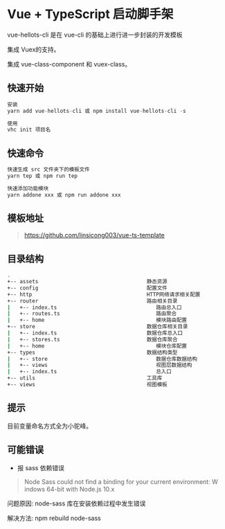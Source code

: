 # Vue + TypeScript 启动脚手架
vue-hellots-cli 是在 vue-cli 的基础上进行进一步封装的开发模板

集成 Vuex的支持。

集成 vue-class-component 和 vuex-class。
## 快速开始
```javascript
安装
yarn add vue-hellots-cli 或 npm install vue-hellots-cli -s

使用
vhc init 项目名 
```
## 快速命令
```javascript
快速生成 src 文件夹下的模板文件
yarn tep 或 npm run tep

快速添加功能模块
yarn addone xxx 或 npm run addone xxx  
```
## 模板地址
> <https://github.com/linsicong003/vue-ts-template>
## 目录结构

```bash
.
+-- assets                                   静态资源
+-- config                                   配置文件
+-- http                                     HTTP网络请求相关配置
+-- router                                   路由相关目录
|   +-- index.ts                                路由总入口
|   +-- routes.ts                               路由聚合
|   +-- home                                    模块路由配置
+-- store                                    数据仓库相关目录
|   +-- index.ts                             数据仓库总入口
|   +-- stores.ts                            数据仓库聚合
|   +-- home                                    模块仓库配置
+-- types                                    数据结构类型
|   +-- store                                   数据仓库数据结构
|   +-- views                                   视图层数据结构
|   +-- index.ts                                总入口
+-- utils                                    工具库
+-- views                                    视图模板
```

## 提示

目前变量命名方式全为小驼峰。

## 可能错误

- 报 sass 依赖错误
>Node Sass could not find a binding for your current environment: W indows 64-bit with Node.js 10.x

问题原因: node-sass 库在安装依赖过程中发生错误

解决方法: npm rebuild node-sass


